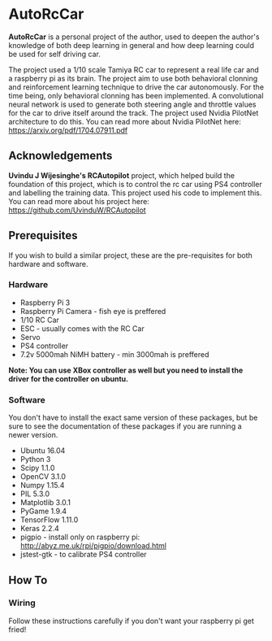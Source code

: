 # AutoRcCar

**AutoRcCar** is a personal project of the author, used to deepen the author's knowledge of both deep learning in general and how deep learning could be used for self driving car. 

The project used a 1/10 scale Tamiya RC car to represent a real life car and a raspberry pi as its brain. The project aim to use both behavioral clonning and reinforcement learning technique to drive the car autonomously. For the time being, only behavioral clonning has been implemented. A convolutional neural network is used to generate both steering angle and throttle values for the car to drive itself around the track. The project used Nvidia PilotNet architecture to do this. You can read more about Nvidia PilotNet here: https://arxiv.org/pdf/1704.07911.pdf

## Acknowledgements

**Uvindu J Wijesinghe's RCAutopilot** project, which helped build the foundation of this project, which is to control the rc car using PS4 controller and labelling the training data. This project used his code to implement this. You can read more about his project here: https://github.com/UvinduW/RCAutopilot

## Prerequisites

If you wish to build a similar project, these are the pre-requisites for both hardware and software.

### Hardware

- Raspberry Pi 3
- Raspberry Pi Camera - fish eye is preffered
- 1/10 RC Car
- ESC - usually comes with the RC Car
- Servo
- PS4 controller
- 7.2v 5000mah NiMH battery - min 3000mah is preffered

**Note: You can use XBox controller as well but you need to install the driver for the controller on ubuntu.**

### Software

You don't have to install the exact same version of these packages, but be sure to see the documentation of these packages if you are running a newer version.

- Ubuntu 16.04
- Python 3
- Scipy 1.1.0
- OpenCV 3.1.0
- Numpy 1.15.4
- PIL 5.3.0
- Matplotlib 3.0.1
- PyGame 1.9.4
- TensorFlow 1.11.0
- Keras 2.2.4
- pigpio - install only on raspberry pi: http://abyz.me.uk/rpi/pigpio/download.html
- jstest-gtk - to calibrate PS4 controller

## How To
### Wiring

Follow these instructions carefully if you don't want your raspberry pi get fried!

